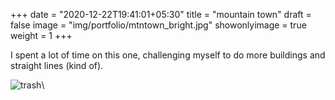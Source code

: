 +++
date = "2020-12-22T19:41:01+05:30"
title = "mountain town"
draft = false
image = "img/portfolio/mtntown_bright.jpg"
showonlyimage = true
weight = 1
+++

I spent a lot of time on this one, challenging myself to do more buildings and straight lines (kind of).

![trash](/img/portfolio/mtntown_bright.jpg)\

